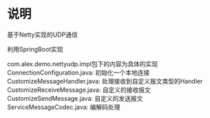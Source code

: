 # 说明
基于Netty实现的UDP通信

利用SpringBoot实现

com.alex.demo.nettyudp.impl包下的内容为具体的实现
ConnectionConfiguration.java: 初始化一个本地连接
CustomizeMessageHandler.java: 处理接收到自定义报文类型的Handler
CustomizeReceiveMessage.java: 自定义的接收报文
CustomizeSendMessage.java: 自定义的发送报文
ServiceMessageCodec.java: 编解码处理
